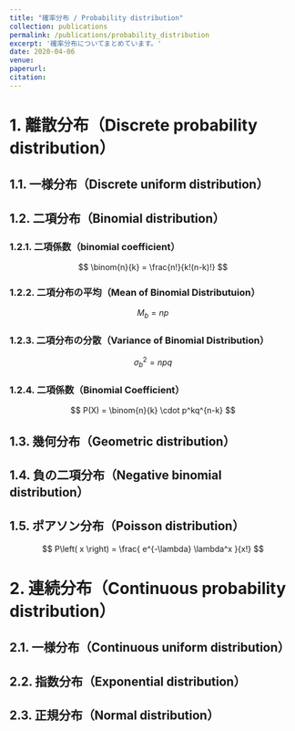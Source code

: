 ```yaml
---
title: "確率分布 / Probability distribution"
collection: publications
permalink: /publications/probability_distribution
excerpt: '確率分布についてまとめています。'
date: 2020-04-06
venue:
paperurl:
citation:
---
```




# 1. 離散分布（Discrete probability distribution）

## 1.1. 一様分布（Discrete uniform distribution）

## 1.2. 二項分布（Binomial distribution）

### 1.2.1. 二項係数（binomial coefficient）

$$
\binom{n}{k} = \frac{n!}{k!(n-k)!}
$$


### 1.2.2. 二項分布の平均（Mean of Binomial Distributuion）

$$
M_b  = np
$$

### 1.2.3. 二項分布の分散（Variance of Binomial Distribution）


$$
\sigma^2 _b  = npq
$$


### 1.2.4. 二項係数（Binomial Coefficient）

$$
 P(X)  = \binom{n}{k} \cdot p^kq^{n-k}
$$


## 1.3. 幾何分布（Geometric distribution）

## 1.4. 負の二項分布（Negative binomial distribution）

## 1.5. ポアソン分布（Poisson distribution）


$$
P\left( x \right) = \frac{ e^{-\lambda}  \lambda^x }{x!}
$$



# 2. 連続分布（Continuous probability distribution）

## 2.1. 一様分布（Continuous uniform distribution）

## 2.2. 指数分布（Exponential distribution）

## 2.3. 正規分布（Normal distribution）
